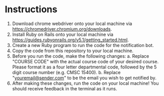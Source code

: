 # Instructions 
1. Download chrome webdriver onto your local machine via https://chromedriver.chromium.org/downloads.
2. Install Ruby on Rails onto your local machine via https://guides.rubyonrails.org/v5.1/getting_started.html.
3. Create a new Ruby program to run the code for the notification bot.
4. Copy the code from this repository to your local machine.
5. Before you run the code, make the following changes: 
    a. Replace "COURSE CODE" with the actual course code of your desired course. Please    format it as a four letter departmental code, followed by the 5 digit course number (e.g. CMSC 15400). 
    b. Replace "youremail@sender.com" to be the email you wish to get notified by.
6. After making these changes, run the code on your local machine! You should receive feedback in the terminal as it runs.
